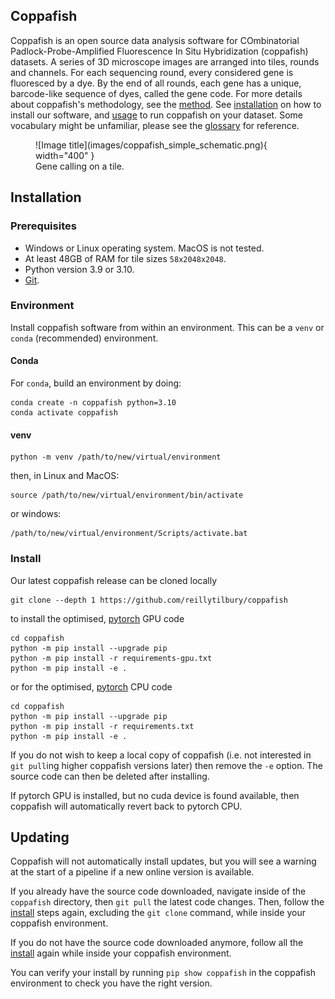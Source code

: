 ## Coppafish

Coppafish is an open source data analysis software for COmbinatorial Padlock-Probe-Amplified Fluorescence In Situ
Hybridization (coppafish) datasets. A series of 3D microscope images are arranged into tiles, rounds and channels. For
each sequencing round, every considered gene is fluoresced by a dye. By the end of all rounds, each gene has a unique,
barcode-like sequence of dyes, called the gene code. For more details about coppafish's methodology, see the
[method](method.md). See [installation](#installation) on how to install our software, and [usage](basic_usage.md) to
run coppafish on your dataset. Some vocabulary might be unfamiliar, please see the [glossary](glossary.md) for
reference.

<figure markdown="span">
  ![Image title](images/coppafish_simple_schematic.png){ width="400" }
  <figcaption>Gene calling on a tile.</figcaption>
</figure>

## Installation

### Prerequisites

* Windows or Linux operating system. MacOS is not tested.
* At least 48GB of RAM for tile sizes `58x2048x2048`.
* Python version 3.9 or 3.10.
* [Git](https://git-scm.com/).

### Environment

Install coppafish software from within an environment. This can be a `venv` or `conda` (recommended) environment.

#### Conda

For `conda`, build an environment by doing:
```console
conda create -n coppafish python=3.10
conda activate coppafish
```

#### venv

```console
python -m venv /path/to/new/virtual/environment
```
then, in Linux and MacOS:
```console
source /path/to/new/virtual/environment/bin/activate
```
or windows:
```console
/path/to/new/virtual/environment/Scripts/activate.bat
```

### Install

Our latest coppafish release can be cloned locally
```console
git clone --depth 1 https://github.com/reillytilbury/coppafish
```

to install the optimised, [pytorch](https://github.com/pytorch) GPU code
```console
cd coppafish
python -m pip install --upgrade pip
python -m pip install -r requirements-gpu.txt
python -m pip install -e .
```

or for the optimised, [pytorch](https://github.com/pytorch) CPU code
```console
cd coppafish
python -m pip install --upgrade pip
python -m pip install -r requirements.txt
python -m pip install -e .
```

If you do not wish to keep a local copy of coppafish (i.e. not interested in `git pull`ing higher coppafish versions
later) then remove the `-e` option. The source code can then be deleted after installing.

If pytorch GPU is installed, but no cuda device is found available, then coppafish will automatically revert back to
pytorch CPU.

## Updating

Coppafish will not automatically install updates, but you will see a warning at the start of a pipeline if a new online
version is available.

If you already have the source code downloaded, navigate inside of the `coppafish` directory, then `git pull` the
latest code changes. Then, follow the [install](#install) steps again, excluding the `git clone` command, while inside
your coppafish environment.

If you do not have the source code downloaded anymore, follow all the [install](#install) again while inside your
coppafish environment.

You can verify your install by running `pip show coppafish` in the coppafish environment to check you have the right
version.
